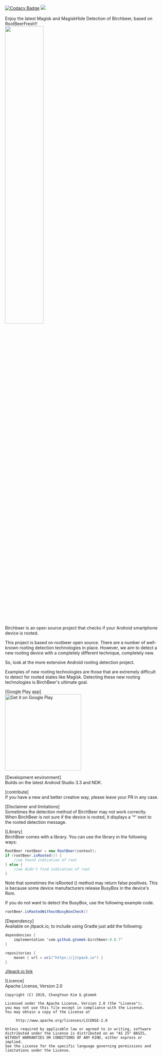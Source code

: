 [![Codacy Badge](https://api.codacy.com/project/badge/Grade/56a3e8f39388480e809caab60c5c28da)](https://www.codacy.com/app/KimChangYoun/rootbeerFresh?utm_source=github.com&amp;utm_medium=referral&amp;utm_content=KimChangYoun/rootbeerFresh&amp;utm_campaign=Badge_Grade)
<img src="https://travis-ci.org/travis-ci/travis-web.svg?branch=master">
<br/><br/>
Enjoy the latest Magisk and MagiskHide Detection of Birchbeer, based on RootBeerFresh!!
<br/><img src="./Magisk_UDS_Detect_UI.jpg" width="50%">

Birchbeer is an open source project that checks if your Android smartphone device is rooted.

This project is based on rootbeer open source.
There are a number of well-known rooting detection technologies in place.
However, we aim to detect a new rooting device with a completely different technique, completely new.

So, look at the more extensive Android rooting detection project.

Examples of new rooting technologies are those that are extremely difficult to detect for rooted states like Magisk.
Detecting these new rooting technologies is BirchBeer's ultimate goal.


[Google Play app]<br/>
<a href='https://play.google.com/store/apps/details?id=com.birchbeer.sample&pcampaignid=MKT-Other-global-all-co-prtnr-py-PartBadge-Mar2515-1'><img alt='Get it on Google Play' src='https://play.google.com/intl/en_us/badges/images/generic/en_badge_web_generic.png' width="250"/></a>

[Development environment]<br/>
Builds on the latest Android Studio 3.3 and NDK.

[contribute]<br/>
If you have a new and better creative way, please leave your PR in any case.

[Disclaimer and limitations]<br/>
Sometimes the detection method of BirchBeer may not work correctly.
When BirchBeer is not sure if the device is rooted, it displays a '*' next to the rooted detection message.

[Library]<br/>
BirchBeer comes with a library.
You can use the library in the following ways:

```java
RootBeer rootBeer = new RootBeer(context);
if (rootBeer.isRooted()) {
    //we found indication of root
} else {
    //we didn't find indication of root
}
```

Note that sometimes the isRooted () method may return false positives.
This is because some device manufacturers release BusyBox in the device's Rom.

If you do not want to detect the BusyBox, use the following example code.

```java
rootBeer.isRootedWithoutBusyBoxCheck()
```

[Dependency]<br/>
Available on jitpack.io, to include using Gradle just add the following:

```java
dependencies {
    implementation 'com.github.gtomek:birchbeer:0.0.7'
}

repositories {
    maven { url = uri("https://jitpack.io") }
}
```

[Jitpack.io link](https://jitpack.io/#gtomek/birchBeer)

[Licence]<br/>
Apache License, Version 2.0

    Copyright (C) 2019, ChangYoun Kim & gtomek

    Licensed under the Apache License, Version 2.0 (the "License");
    you may not use this file except in compliance with the License.
    You may obtain a copy of the License at

         http://www.apache.org/licenses/LICENSE-2.0

    Unless required by applicable law or agreed to in writing, software
    distributed under the License is distributed on an "AS IS" BASIS,
    WITHOUT WARRANTIES OR CONDITIONS OF ANY KIND, either express or implied.
    See the License for the specific language governing permissions and
    limitations under the License.
